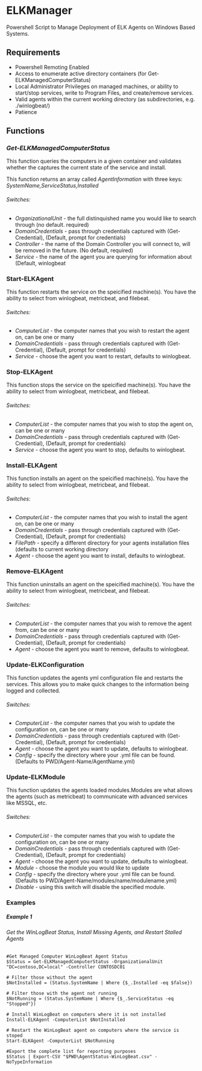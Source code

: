 # ELKManager
Powershell Script to Manage Deployment of ELK Agents on Windows Based Systems. 

## Requirements
* Powershell Remoting Enabled
* Access to enumerate active directory containers (for Get-ELKManagedComputerStatus)
* Local Administrator Privileges on managed machines, or ability to start/stop services, write to Program Files, and create/remove services. 
* Valid agents within the current working directory (as subdirectories, e.g. ./winlogbeat/)
* Patience

## Functions
### _Get-ELKManagedComputerStatus_
This function queries the computers in a given container and validates whether the captures the current state of the service and install.

This function returns an array called _AgentInformation_ with three keys: _SystemName,ServiceStatus,Installed_

###### Switches:
* _OrganizationalUnit_ - the full distinquished name you would like to search through (no default. required)
* _DomainCredentials_ - pass through credentials captured with (Get-Credential), (Default, prompt for credentials)
* _Controller_ - the name of the Domain Controller you will connect to, will be removed in the future. (No default, required)
* _Service_ - the name of the agent you are querying for information about (Default, winlogbeat


### Start-ELKAgent 
This function restarts the service on the speicified machine(s). You have the ability to select from winlogbeat, metricbeat, and filebeat.

###### Switches:
* _ComputerList_ - the computer names that you wish to restart the agent on, can be one or many
* _DomainCredentials_ - pass through credentials captured with (Get-Credential), (Default, prompt for credentials)
* _Service_ - choose the agent you want to restart, defaults to winlogbeat.

### Stop-ELKAgent 
This function stops the service on the speicified machine(s). You have the ability to select from winlogbeat, metricbeat, and filebeat.

###### Switches:
* _ComputerList_ - the computer names that you wish to stop the agent on, can be one or many
* _DomainCredentials_ - pass through credentials captured with (Get-Credential), (Default, prompt for credentials)
* _Service_ - choose the agent you want to stop, defaults to winlogbeat.

### Install-ELKAgent 
This function installs an agent on the speicified machine(s). You have the ability to select from winlogbeat, metricbeat, and filebeat.

###### Switches:
* _ComputerList_ - the computer names that you wish to install the agent on, can be one or many
* _DomainCredentials_ - pass through credentials captured with (Get-Credential), (Default, prompt for credentials)
* _FilePath_ - specify a different directory for your agents installation files (defaults to current working directory
* _Agent_ - choose the agent you want to install, defaults to winlogbeat.

### Remove-ELKAgent 
This function uninstalls an agent on the speicified machine(s). You have the ability to select from winlogbeat, metricbeat, and filebeat.

###### Switches:
* _ComputerList_ - the computer names that you wish to remove the agent from, can be one or many
* _DomainCredentials_ - pass through credentials captured with (Get-Credential), (Default, prompt for credentials)
* _Agent_ - choose the agent you want to remove, defaults to winlogbeat.


### Update-ELKConfiguration
This function updates the agents yml configuration file and restarts the services. This allows you to make quick changes to the information being logged and collected.

###### Switches:
* _ComputerList_ - the computer names that you wish to update the configuration on, can be one or many
* _DomainCredentials_ - pass through credentials captured with (Get-Credential), (Default, prompt for credentials)
* _Agent_ - choose the agent you want to update, defaults to winlogbeat.
* _Config_ - specify the directory where your <agent-name>.yml file can be found. (Defaults to PWD/Agent-Name/AgentName.yml)


### Update-ELKModule
This function updates the agents loaded modules.Modules are what allows the agents (such as metricbeat) to communicate with advanced services like MSSQL, etc.

###### Switches:
* _ComputerList_ - the computer names that you wish to update the configuration on, can be one or many
* _DomainCredentials_ - pass through credentials captured with (Get-Credential), (Default, prompt for credentials)
* _Agent_ - choose the agent you want to update, defaults to winlogbeat.
* _Module_ - choose the module you would like to update
* _Config_ - specify the directory where your <module-name>.yml file can be found. (Defaults to PWD/Agent-Name/modules/name/modulename.yml)
* _Disable_ - using this switch will disable the specified module. 


### Examples
##### Example 1
###### Get the WinLogBeat Status, Install Missing Agents, and Restart Stalled Agents
```
#Get Managed Computer WinLogBeat Agent Status
$Status = Get-ELKManagedComputerStatus -OrganizationalUnit "DC=contoso,DC=local" -Controller CONTOSDC01

# Filter those without the agent
$NotInstalled = (Status.SystemName | Where {$_.Installed -eq $false})

# Filter those with the agent not running
$NotRunning = (Status.SystemName | Where {$_.ServiceStatus -eq "Stopped"})

# Install WinLogBeat on computers where it is not installed
Install-ELKAgent -ComputerList $NotInstalled 

# Restart the WinLogBeat agent on computers where the service is stoped
Start-ELKAgent -ComputerList $NotRunning

#Export the complete list for reporting purposes
$Status | Export-CSV "$PWD\AgentStatus-WinLogBeat.csv" -NoTypeInformation

```

